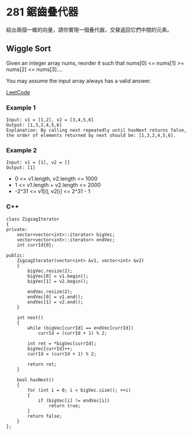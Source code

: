 # 281 鋸齒叠代器

給出兩個一維的向量，請你實現一個叠代器，交替返回它們中間的元素。

## Wiggle Sort

Given an integer array nums, reorder it such that nums[0] <= nums[1] >= nums[2] <= nums[3]....

You may assume the input array always has a valid answer.

[LeetCode](https://leetcode-cn.com/zigzag-iterator/)

### Example 1

```
Input: v1 = [1,2], v2 = [3,4,5,6]
Output: [1,3,2,4,5,6]
Explanation: By calling next repeatedly until hasNext returns false, the order of elements returned by next should be: [1,3,2,4,5,6].
```

### Example 2

```
Input: v1 = [1], v2 = []
Output: [1]
```

* 0 <= v1.length, v2.length <= 1000
* 1 <= v1.length + v2.length <= 2000
* -2^31 <= v1[i], v2[i] <= 2^31 - 1

### C++ 

```
class ZigzagIterator
{
private:
    vector<vector<int>::iterator> bigVec;
    vector<vector<int>::iterator> endVec;
    int currId{0};

public:
    ZigzagIterator(vector<int> &v1, vector<int> &v2)
    {
        bigVec.resize(2);
        bigVec[0] = v1.begin();
        bigVec[1] = v2.begin();

        endVec.resize(2);
        endVec[0] = v1.end();
        endVec[1] = v2.end();
    }

    int next()
    {
        while (bigVec[currId] == endVec[currId])
            currId = (currId + 1) % 2;

        int ret = *bigVec[currId];
        bigVec[currId]++;
        currId = (currId + 1) % 2;
        
        return ret;
    }

    bool hasNext()
    {
        for (int i = 0; i < bigVec.size(); ++i)
        {
            if (bigVec[i] != endVec[i])
                return true;
        }
        return false;
    }
};
```
